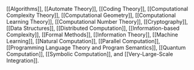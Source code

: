 [[Algorithms]], [[Automate Theory]], [[Coding Theory]], [[Computational Complexity Theory]], [[Computational Geometry]], [[Computational Learning Theory]], [[Computational Number Theory]], [[Cryptography]], [[Data Structures]], [[Distributed Computation]], [[Information-based Complexity]], [[Formal Methods]], [[Information Theory]], [[Machine Learning]], [[Natural Computation]], [[Parallel Computation]], [[Programming Language Theory and Program Semantics]], [[Quantum Computation]], [[Symbolic Computation]], and [[Very-Large-Scale Integration]]. 